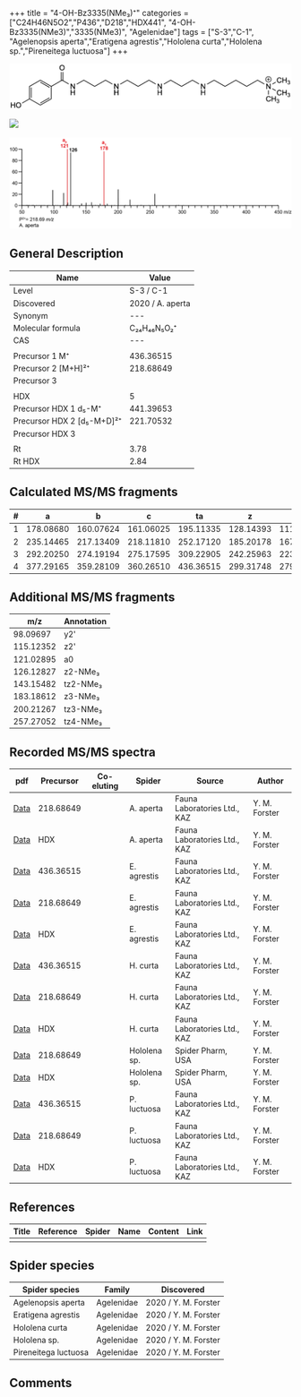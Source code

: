 +++
title = "4-OH-Bz3335(NMe₃)⁺"
categories = ["C24H46N5O2","P436","D218","HDX441",
"4-OH-Bz3335(NMe3)","3335(NMe3)",
"Agelenidae"]
tags = ["S-3","C-1",
"Agelenopsis aperta","Eratigena agrestis","Hololena curta","Hololena sp.","Pireneitega luctuosa"]
+++

![](/img/4-OH-Bz3335(NMe3).png)

![](/img_MSMS/436_4-OH-Bz3335(NMe3)_Ea.png?classes=border)

![](/img_MSMS/436_4-OH-Bz3335(NMe3)_Aa_2.png?classes=border)

## General Description

| Name                        | Value            |
|-----------------------------|------------------|
| Level                       | S-3 / C-1        |
| Discovered                  | 2020 / A. aperta |
| Synonym                     | ---              |
| Molecular formula           | C₂₄H₄₆N₅O₂⁺      |
| CAS                         | ---              |
|                             |                  |
| Precursor 1  M⁺             | 436.36515        |
| Precursor 2 [M+H]²⁺         | 218.68649        |
| Precursor 3                 |                  |
|                             |                  |
| HDX                         | 5                |
| Precursor HDX 1  d₅-M⁺      | 441.39653        |
| Precursor HDX 2 [d₅-M+D]²⁺  | 221.70532        |
| Precursor HDX 3             |                  |
|                             |                  |
| Rt                          | 3.78             |
| Rt HDX                      | 2.84             |

## Calculated MS/MS fragments

| # | a         | b         | c         | ta        | z         | y         | tz        |
|---|-----------|-----------|-----------|-----------|-----------|-----------|-----------|
| 1 | 178.08680 | 160.07624 | 161.06025 | 195.11335 | 128.14393 | 111.11738 | 146.17830 |
| 2 | 235.14465 | 217.13409 | 218.11810 | 252.17120 | 185.20178 | 167.16740 | 203.23615 |
| 3 | 292.20250 | 274.19194 | 275.17595 | 309.22905 | 242.25963 | 223.21743 | 260.29400 |
| 4 | 377.29165 | 359.28109 | 360.26510 | 436.36515 | 299.31748 | 279.26745 | 317.35185 |

## Additional MS/MS fragments

| m/z       | Annotation |
|-----------|------------|
| 98.09697  | y2'        |
| 115.12352 | z2'        |
| 121.02895 | a0         |
| 126.12827 | z2-NMe₃    |
| 143.15482 | tz2-NMe₃   |
| 183.18612 | z3-NMe₃    |
| 200.21267 | tz3-NMe₃   |
| 257.27052 | tz4-NMe₃   |

## Recorded MS/MS spectra

| pdf                                                    | Precursor | Co-eluting | Spider    | Source                       | Author        |
|--------------------------------------------------------|-----------|------------|-----------|------------------------------|---------------|
| [Data](/pdf/A-aperta/436_4-OH-Bz3335(NMe3)_Aa_2.pdf)   | 218.68649 |            | A. aperta | Fauna Laboratories Ltd., KAZ | Y. M. Forster |
| [Data](/pdf/A-aperta/436_4-OH-Bz3335(NMe3)_Aa_HDX.pdf) | HDX       |            | A. aperta | Fauna Laboratories Ltd., KAZ | Y. M. Forster |
| [Data](/pdf/E-agrestis/436_4-OH-Bz3335(NMe3)_Ea.pdf) | 436.36515 |            | E. agrestis | Fauna Laboratories Ltd., KAZ | Y. M. Forster |
| [Data](/pdf/E-agrestis/436_4-OH-Bz3335(NMe3)_Ea_2.pdf) | 218.68649 |            | E. agrestis | Fauna Laboratories Ltd., KAZ | Y. M. Forster |
| [Data](/pdf/E-agrestis/436_4-OH-Bz3335(NMe3)_Ea_HDX.pdf) | HDX |            | E. agrestis | Fauna Laboratories Ltd., KAZ | Y. M. Forster |
| [Data](/pdf/H-curta/436_4-OH-Bz3335(NMe3)_Hc.pdf) | 436.36515 |           | H. curta | Fauna Laboratories Ltd., KAZ | Y. M. Forster |
| [Data](/pdf/H-curta/436_4-OH-Bz3335(NMe3)_Hc_2.pdf) | 218.68649 |           | H. curta | Fauna Laboratories Ltd., KAZ | Y. M. Forster |
| [Data](/pdf/H-curta/436_4-OH-Bz3335(NMe3)_Hc_HDX.pdf) | HDX |           | H. curta | Fauna Laboratories Ltd., KAZ | Y. M. Forster |
| [Data](/pdf/Hololena-sp/436_4-OH-Bz3335(NMe3)_Ho-sp_2.pdf) | 218.68649 |           | Hololena sp. | Spider Pharm, USA | Y. M. Forster |
| [Data](/pdf/Hololena-sp/436_4-OH-Bz3335(NMe3)_Ho-sp_HDX.pdf) | HDX |           | Hololena sp. | Spider Pharm, USA | Y. M. Forster |
| [Data](/pdf/P-luctuosa/436_4-OH-Bz3335(NMe3)_Pl.pdf) | 436.36515 |           | P. luctuosa | Fauna Laboratories Ltd., KAZ | Y. M. Forster |
| [Data](/pdf/P-luctuosa/436_4-OH-Bz3335(NMe3)_Pl_2.pdf) | 218.68649 |           | P. luctuosa | Fauna Laboratories Ltd., KAZ | Y. M. Forster |
| [Data](/pdf/P-luctuosa/436_4-OH-Bz3335(NMe3)_Pl_HDX.pdf) | HDX |           | P. luctuosa | Fauna Laboratories Ltd., KAZ | Y. M. Forster |

## References

| Title     | Reference   | Spider    | Name   | Content  | Link |
|-----------|-------------|-----------|--------|----------|-----|
|           |             |           |        |          |     |

## Spider species

| Spider species     | Family     | Discovered           |
|--------------------|------------|----------------------|
| Agelenopsis aperta | Agelenidae | 2020 / Y. M. Forster |
| Eratigena agrestis | Agelenidae | 2020 / Y. M. Forster |
| Hololena curta | Agelenidae | 2020 / Y. M. Forster |
| Hololena sp. | Agelenidae | 2020 / Y. M. Forster |
| Pireneitega luctuosa | Agelenidae | 2020 / Y. M. Forster |

## Comments